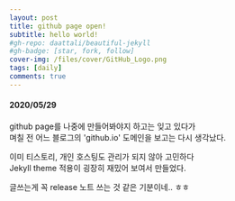 ```yaml
---
layout: post
title: github page open!
subtitle: hello world!
#gh-repo: daattali/beautiful-jekyll
#gh-badge: [star, fork, follow]
cover-img: /files/cover/GitHub_Logo.png
tags: [daily]
comments: true
---
```


#### 2020/05/29
  
github page를 나중에 만들어봐야지 하고는 잊고 있다가  
며칠 전 어느 블로그의 'github.io' 도메인을 보고는 다시 생각났다.  
  
이미 티스토리, 개인 호스팅도 관리가 되지 않아 고민하다  
Jekyll theme 적용이 굉장히 재밌어 보여서 만들었다.  
  
글쓰는게 꼭 release 노트 쓰는 것 같은 기분이네.. ㅎㅎ
